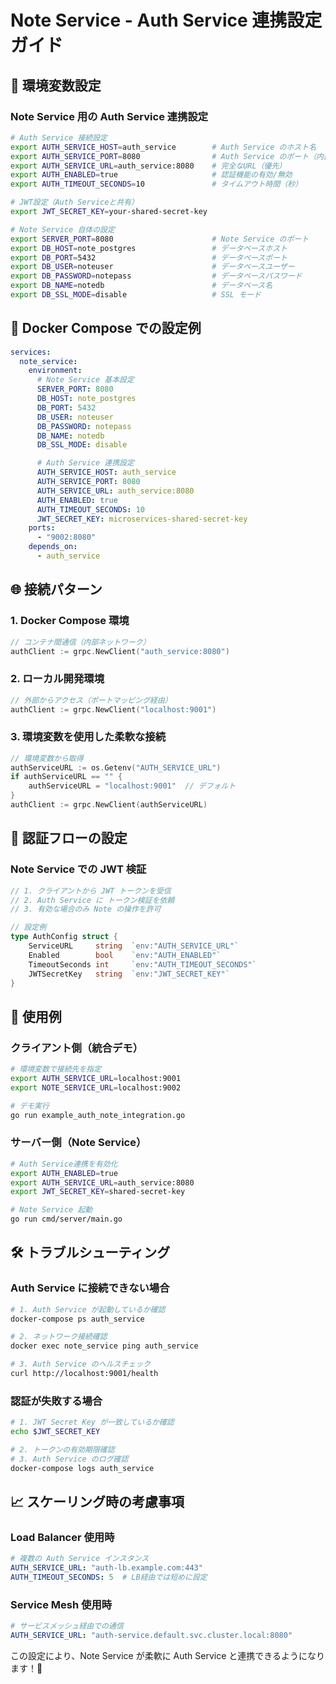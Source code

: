 # Note Service - Auth Service 連携設定ガイド

## 🔧 環境変数設定

### Note Service 用の Auth Service 連携設定

```bash
# Auth Service 接続設定
export AUTH_SERVICE_HOST=auth_service        # Auth Service のホスト名
export AUTH_SERVICE_PORT=8080                # Auth Service のポート（内部）
export AUTH_SERVICE_URL=auth_service:8080    # 完全なURL（優先）
export AUTH_ENABLED=true                     # 認証機能の有効/無効
export AUTH_TIMEOUT_SECONDS=10               # タイムアウト時間（秒）

# JWT設定（Auth Serviceと共有）
export JWT_SECRET_KEY=your-shared-secret-key

# Note Service 自体の設定
export SERVER_PORT=8080                      # Note Service のポート
export DB_HOST=note_postgres                 # データベースホスト
export DB_PORT=5432                          # データベースポート
export DB_USER=noteuser                      # データベースユーザー
export DB_PASSWORD=notepass                  # データベースパスワード
export DB_NAME=notedb                        # データベース名
export DB_SSL_MODE=disable                   # SSL モード
```

## 🐳 Docker Compose での設定例

```yaml
services:
  note_service:
    environment:
      # Note Service 基本設定
      SERVER_PORT: 8080
      DB_HOST: note_postgres
      DB_PORT: 5432
      DB_USER: noteuser
      DB_PASSWORD: notepass
      DB_NAME: notedb
      DB_SSL_MODE: disable

      # Auth Service 連携設定
      AUTH_SERVICE_HOST: auth_service
      AUTH_SERVICE_PORT: 8080
      AUTH_SERVICE_URL: auth_service:8080
      AUTH_ENABLED: true
      AUTH_TIMEOUT_SECONDS: 10
      JWT_SECRET_KEY: microservices-shared-secret-key
    ports:
      - "9002:8080"
    depends_on:
      - auth_service
```

## 🌐 接続パターン

### 1. Docker Compose 環境
```go
// コンテナ間通信（内部ネットワーク）
authClient := grpc.NewClient("auth_service:8080")
```

### 2. ローカル開発環境
```go
// 外部からアクセス（ポートマッピング経由）
authClient := grpc.NewClient("localhost:9001")
```

### 3. 環境変数を使用した柔軟な接続
```go
// 環境変数から取得
authServiceURL := os.Getenv("AUTH_SERVICE_URL")
if authServiceURL == "" {
    authServiceURL = "localhost:9001"  // デフォルト
}
authClient := grpc.NewClient(authServiceURL)
```

## 🔐 認証フローの設定

### Note Service での JWT 検証
```go
// 1. クライアントから JWT トークンを受信
// 2. Auth Service に トークン検証を依頼
// 3. 有効な場合のみ Note の操作を許可

// 設定例
type AuthConfig struct {
    ServiceURL     string  `env:"AUTH_SERVICE_URL"`
    Enabled        bool    `env:"AUTH_ENABLED"`
    TimeoutSeconds int     `env:"AUTH_TIMEOUT_SECONDS"`
    JWTSecretKey   string  `env:"JWT_SECRET_KEY"`
}
```

## 🎯 使用例

### クライアント側（統合デモ）
```bash
# 環境変数で接続先を指定
export AUTH_SERVICE_URL=localhost:9001
export NOTE_SERVICE_URL=localhost:9002

# デモ実行
go run example_auth_note_integration.go
```

### サーバー側（Note Service）
```bash
# Auth Service連携を有効化
export AUTH_ENABLED=true
export AUTH_SERVICE_URL=auth_service:8080
export JWT_SECRET_KEY=shared-secret-key

# Note Service 起動
go run cmd/server/main.go
```

## 🛠️ トラブルシューティング

### Auth Service に接続できない場合
```bash
# 1. Auth Service が起動しているか確認
docker-compose ps auth_service

# 2. ネットワーク接続確認
docker exec note_service ping auth_service

# 3. Auth Service のヘルスチェック
curl http://localhost:9001/health
```

### 認証が失敗する場合
```bash
# 1. JWT Secret Key が一致しているか確認
echo $JWT_SECRET_KEY

# 2. トークンの有効期限確認
# 3. Auth Service のログ確認
docker-compose logs auth_service
```

## 📈 スケーリング時の考慮事項

### Load Balancer 使用時
```yaml
# 複数の Auth Service インスタンス
AUTH_SERVICE_URL: "auth-lb.example.com:443"
AUTH_TIMEOUT_SECONDS: 5  # LB経由では短めに設定
```

### Service Mesh 使用時
```yaml
# サービスメッシュ経由での通信
AUTH_SERVICE_URL: "auth-service.default.svc.cluster.local:8080"
```

この設定により、Note Service が柔軟に Auth Service と連携できるようになります！🚀

